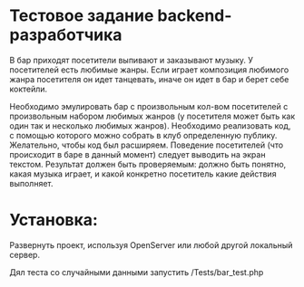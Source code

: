 # Тестовое задание backend-разработчика

В бар приходят посетители выпивают и заказывают музыку. У посетителей есть любимые жанры.
Если играет композиция любимого жанра посетителя он идет танцевать, иначе он идет в бар и берет себе коктейли.
 
Необходимо эмулировать бар с произвольным кол-вом посетителей с произвольным набором любимых жанров (у посетителя может быть как один так и несколько любимых жанров).
Необходимо реализовать код, с помощью которого можно собрать в клуб определенную публику.
Желательно, чтобы код был расширяем.
Поведение посетителей (что происходит в баре в данный момент) следует выводить на экран текстом.
Результат должен быть проверяемым: должно быть понятно, какая музыка играет, и какой конкретно посетитель какие действия выполняет.

# Установка:

Развернуть проект, используя OpenServer или любой другой локальный сервер.

Дял теста со случайными данными запустить /Tests/bar_test.php
